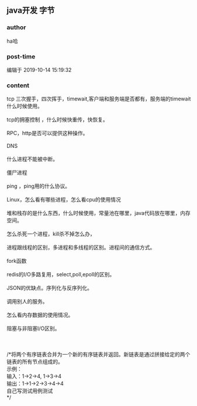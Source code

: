 ## java开发 字节
### author 
ha哈
### post-time 

编辑于  2019-10-14 15:19:32
### content 
<div class="post-topic-des nc-post-content">
 tcp 三次握手，四次挥手，timewait,客户端和服务端是否都有，服务端的timewait什么时候使用。
 <br/>
 <br/>
 tcp的拥塞控制 ，什么时候快重传，快恢复。
 <br/>
 <br/>
 RPC，http是否可以提供这种操作。
 <br/>
 <br/>
 DNS
 <br/>
 <br/>
 什么进程不能被中断。
 <br/>
 <br/>
 僵尸进程
 <br/>
 <br/>
 ping ，ping用的什么协议。
 <br/>
 <br/>
 Linux，怎么看有哪些进程，怎么看cpu的使用情况
 <br/>
 <br/>
 堆和栈存的是什么东西，什么时候使用，常量池在哪里，java代码放在哪里，内存空间。
 <br/>
 <br/>
 怎么杀死一个进程，kill杀不掉怎么办，
 <br/>
 <br/>
 进程跟线程的区别，多进程和多线程的区别。进程间的通信方式。
 <br/>
 <br/>
 fork函数
 <br/>
 <br/>
 redis的I/O多路复用，select,poll,epoll的区别。
 <br/>
 <br/>
 JSON的优缺点。序列化与反序列化。
 <br/>
 <br/>
 调用别人的服务。
 <br/>
 <br/>
 怎么看内存数据的使用情况。
 <br/>
 <br/>
 阻塞与非阻塞I/O区别。
 <br/>
 <br/>
 <br/>
 <br/>
 /*将两个有序链表合并为一个新的有序链表并返回。新链表是通过拼接给定的两个链表的所有节点组成的。
 <br/>
 示例：
 <br/>
 输入：1-&gt;2-&gt;4, 1-&gt;3-&gt;4
 <br/>
 <div>
  输出：1-&gt;1-&gt;2-&gt;3-&gt;4-&gt;4
 </div>
 <div>
  自己写测试用例测试
 </div>
 */
 <br/>
 <br/>
 <br/>
 <div>
  <br/>
 </div>
</div>
